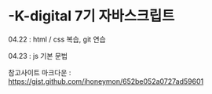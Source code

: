 # -K-digital 7기 자바스크립트

04.22 : html / css 복습, git 연습

04.23 : js 기본 문법

참고사이트
마크다운 : https://gist.github.com/ihoneymon/652be052a0727ad59601
